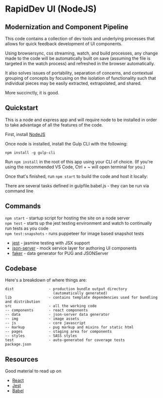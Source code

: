 # RapidDev UI (NodeJS)

## Modernization and Component Pipeline

This code contains a collection of dev tools and underlying processes that allows for quick feedback development of UI components.

Using browsersync, css streaming, watch, and build processes, any change made to the code will be automatically built on save (assuming the file is targeted in the watch process) and refreshed in the browser automatically.

It also solves issues of portability, separation of concerns, and contextual grouping of concepts by focusing on the isolation of functionality such that individual pieces may be easily extracted, extrapolated, and shared.

More succinctly, it is good.

## Quickstart

This is a node and express app and will require node to be installed in order to take advantage of all the features of the code.

First, install [NodeJS](https://nodejs.org/en/)  

Once node is installed, install the Gulp CLI with the following:

`npm install -g gulp-cli`

Run `npm install` in the root of this app using your CLI of choice.  (If you're using the recommended VS Code, Ctrl + ~ will open terminal for you.)

Once that's finished, run `npm start` to build the code and host it locally:

There are several tasks defined in gulpfile.babel.js - they can be run via command line

## Commands

`npm start` - startup script for hosting the site on a node server  
`npm test` - starts up the jest testing environment and watch to continually run tests as you code  
`npm test:snapshots` - runs puppeteer for image based snapshot tests  

* [jest](https://facebook.github.io/jest/) - jasmine testing with JSX support
* [json-server](https://github.com/typicode/json-server) - mock service layer for authoring UI components
* [faker](https://github.com/Marak/Faker.js) - data generator for PUG and JSONServer

## Codebase

Here's a breakdown of where things are:

```filesystem
dist                - production bundle output directory
                      (automatically generated)
lib                 - contains template dependencies used for bundling and distribution
src                 - all the working code
-- components       - react components
-- data             - json-server data generator
-- img              - image assets
-- js               - core javascript
-- markup           - pug markup and mixins for static html
-- pages            - staging area for components
-- styles           - SASS styles
test                - auto-generated for coverage tests
package.json
```

## Resources

Good material to read up on

* [React](https://reactjs.org/)
* [Jest](https://facebook.github.io/jest/)
* [Babel](https://babeljs.io/learn-es2015/)

